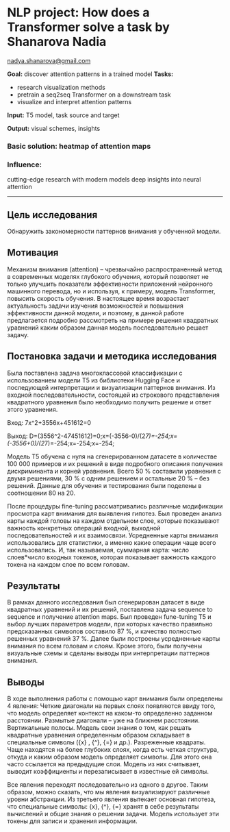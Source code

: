 # NLP project: How does a Transformer solve a task by Shanarova Nadia

nadya.shanarova@gmail.com

__Goal:__ discover attention patterns in a trained model
__Tasks:__ 
- research visualization methods
- pretrain a seq2seq Transformer on a downstream task
- visualize and interpret attention patterns 


**Input:** T5 model, task source and target

**Output:** visual schemes, insights


### Basic solution: heatmap of attention maps

### Influence:
cutting-edge research with modern models
deep insights into neural attention

____

## Цель исследования

Обнаружить закономерности паттернов внимания у обученной модели.

## Мотивация

Механизм внимания (attention) – чрезвычайно распространенный метод в современных моделях глубокого обучения, который позволяет не только улучшить показатели эффективности приложений нейронного машинного перевода, но и используя, к примеру, модель Transformer, повысить скорость обучения. В настоящее время возрастает актуальность задачи изучения возможностей и повышения эффективности данной модели, и поэтому, в данной работе предлагается подробно рассмотреть на примере решения квадратных уравнений каким образом данная модель последовательно решает задачу.

## Постановка задачи и методика исследования

Была поставлена задача многоклассовой классификации с использованием модели T5 из библиотеки Hugging Face и последующей интерпретации и визуализации паттернов внимания. Из  входной последовательности, состоящей из строкового представления квадратного уравнения было необходимо  получить решение и ответ этого уравнения.


Вход: 7x^2+3556x+451612=0


Выход: D=(3556^2-4*7*451612)=0;x=(-3556-0)/(2*7)=-254;x=(-3556+0)/(2*7)=-254;x=-254;x=-254;


Модель T5 обучена с нуля на сгенерированном датасете в количестве 100 000 примеров и их решений в виде подробного описания получения дискриминанта и корней уравнения. Всего 50 % составили уравнения с двумя решениями, 30 % с одним решением и остальные 20 % – без решений. Данные для обучения и тестирования были поделены в соотношении 80 на 20. 


После процедуры fine-tuning рассматривались различные модификации просмотра карт внимания для выявления гипотез. Был проведен анализ карты каждой головы на каждом отдельном слое, которые показывают важность конкретных операций входной, выходной последовательностей и их взаимосвязи. Усредненные карты внимания использовались для статистики, а именно какие операции чаще всего использовались. И, так называемая, суммарная карта: число слоев*число входных токенов, которая показывает важность каждого токена на каждом слое по всем головам.

## Результаты

В рамках данного исследования был сгенерирован датасет в виде квадратных уравнений и их решений, поставлена задача sequence to sequence и получение attention maps. Был проведен fune-tuning T5 и выбор лучших параметров модели, при которых качество правильно предсказанных символов составило 87 %, и качество полностью решенных уравнений 37 %. Далее были построены усредненные карты внимания по всем головам и слоям. Кроме этого, были получены визуальные схемы и сделаны выводы при интерпретации паттернов внимания. 

## Выводы

В ходе выполнения работы с помощью карт внимания были определены 4 явления:
Четкие диагонали на первых слоях появляются ввиду того, что модель  определяет контекст на каком-то определенно заданном расстоянии. 
Размытые диагонали – уже на ближнем расстоянии.
Вертикальные полосы. Модель свои знания о том, как решать квадратные уравнения определенным образом складывает в специальные символы ({x} , {^}, {=} и др.).
Разреженные квадраты. Чаще находятся на более глубоких слоях, когда есть четкая структура, откуда и каким образом модель определяет символы. Для этого она часто ссылается на предыдущие слои. Модель из них считывает, выводит коэффициенты и перезаписывает в известные ей символы.


Все явления переходят последовательно из одного в другое. Таким образом, можно сказать, что мы явления визуализируют различные уровни абстракции. Из третьего явления вытекает основная гипотеза, что специальные символы: {x}, {^}, {=} хранят в себе результаты вычислений и общие знания о решении задачи. Модель использует эти токены для записи и хранения информации.
